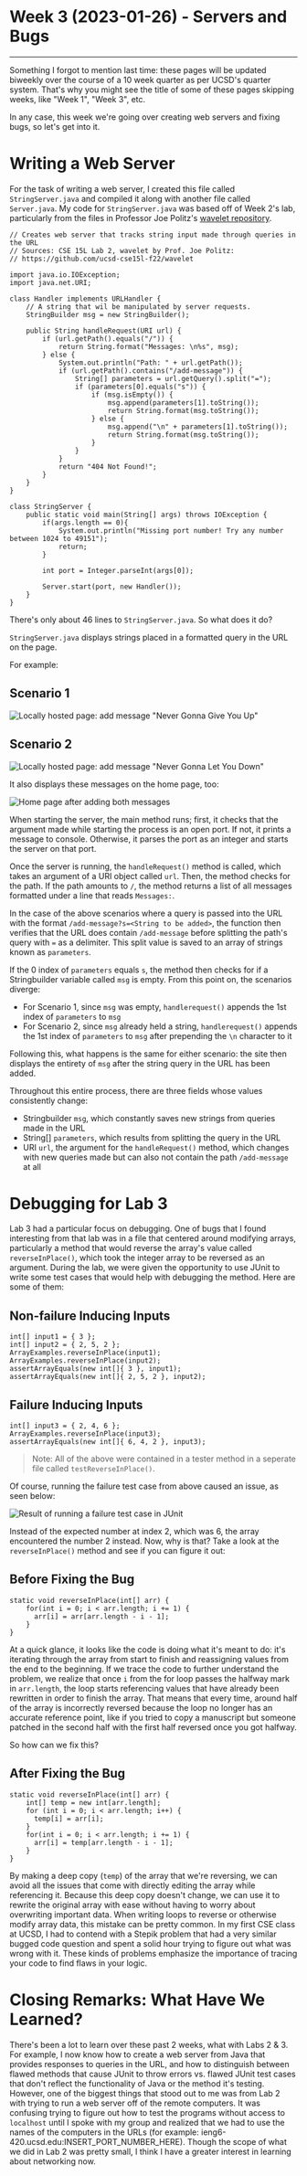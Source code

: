 # Week 3 (2023-01-26) - Servers and Bugs
---


Something I forgot to mention last time: these pages will be updated biweekly over the course of a 10 week quarter as per UCSD's quarter system. That's why you might see the title of some of these pages skipping weeks, like "Week 1", "Week 3", etc.

In any case, this week we're going over creating web servers and fixing bugs, so let's get into it.

# Writing a Web Server

For the task of writing a web server, I created this file called `StringServer.java` and compiled it along with another file called `Server.java`. My code for `StringServer.java` was based off of Week 2's lab, particularly from the files in Professor Joe Politz's [wavelet repository](https://github.com/ucsd-cse15l-f22/wavelet).
```
// Creates web server that tracks string input made through queries in the URL
// Sources: CSE 15L Lab 2, wavelet by Prof. Joe Politz: 
// https://github.com/ucsd-cse15l-f22/wavelet

import java.io.IOException;
import java.net.URI;

class Handler implements URLHandler {
    // A string that wil be manipulated by server requests.
    StringBuilder msg = new StringBuilder();

    public String handleRequest(URI url) {
        if (url.getPath().equals("/")) {
            return String.format("Messages: \n%s", msg);
        } else {
            System.out.println("Path: " + url.getPath());
            if (url.getPath().contains("/add-message")) {
                String[] parameters = url.getQuery().split("=");
                if (parameters[0].equals("s")) {
                    if (msg.isEmpty()) {
                        msg.append(parameters[1].toString());
                        return String.format(msg.toString());
                    } else {
                        msg.append("\n" + parameters[1].toString());
                        return String.format(msg.toString());
                    }
                }
            }
            return "404 Not Found!";
        }
    }
}

class StringServer {
    public static void main(String[] args) throws IOException {
        if(args.length == 0){
            System.out.println("Missing port number! Try any number between 1024 to 49151");
            return;
        }

        int port = Integer.parseInt(args[0]);

        Server.start(port, new Handler());
    }
}
```

There's only about 46 lines to `StringServer.java`. So what does it do?

`StringServer.java` displays strings placed in a formatted query in the URL on the page. 

For example:

## Scenario 1
![Locally hosted page: add message "Never Gonna Give You Up"](./imgs/wk3/addmsg1.png)

## Scenario 2
![Locally hosted page: add message "Never Gonna Let You Down"](./imgs/wk3/addmsg2.png)


It also displays these messages on the home page, too:

![Home page after adding both messages](./imgs/wk3/mainpage2.png)

When starting the server, the main method runs; first, it checks that the argument made while starting the process is an open port. If not, it prints a message to console. Otherwise, it parses the port as an integer and starts the server on that port.

Once the server is running, the `handleRequest()` method is called, which takes an argument of a URI object called `url`. Then, the method checks for the path. If the path amounts to `/`, the method returns a list of all messages formatted under a line that reads `Messages:`.

In the case of the above scenarios where a query is passed into the URL with the format `/add-message?s=<String to be added>`, the function then verifies that the URL does contain `/add-message` before splitting the path's query with `=` as a delimiter. This split value is saved to an array of strings known as `parameters`.

If the 0 index of `parameters` equals `s`, the method then checks for if a Stringbuilder variable called `msg` is empty. From this point on, the scenarios diverge:
* For Scenario 1, since `msg` was empty, `handlerequest()` appends the 1st index of `parameters` to `msg`
* For Scenario 2, since `msg` already held a string, `handlerequest()` appends the 1st index of `parameters` to `msg` after prepending the `\n` character to it

Following this, what happens is the same for either scenario: the site then displays the entirety of `msg` after the string query in the URL has been added.

Throughout this entire process, there are three fields whose values consistently change:
* Stringbuilder `msg`, which constantly saves new strings from queries made in the URL
* String[] `parameters`, which results from splitting the query in the URL
* URI `url`, the argument for the `handleRequest()` method, which changes with new queries made but can also not contain the path `/add-message` at all

# Debugging for Lab 3

Lab 3 had a particular focus on debugging. One of bugs that I found interesting from that lab was in a file that centered around modifying arrays, particularly a method that would reverse the array's value called `reverseInPlace()`, which took the integer array to be reversed as an argument. During the lab, we were given the opportunity to use JUnit to write some test cases that would help with debugging the method. Here are some of them:

## Non-failure Inducing Inputs
```
int[] input1 = { 3 };
int[] input2 = { 2, 5, 2 };
ArrayExamples.reverseInPlace(input1);
ArrayExamples.reverseInPlace(input2);
assertArrayEquals(new int[]{ 3 }, input1);
assertArrayEquals(new int[]{ 2, 5, 2 }, input2);
```

## Failure Inducing Inputs
```
int[] input3 = { 2, 4, 6 };
ArrayExamples.reverseInPlace(input3);
assertArrayEquals(new int[]{ 6, 4, 2 }, input3);
```

> Note: All of the above were contained in a tester method in a seperate file called `testReverseInPlace()`.

Of course, running the failure test case from above caused an issue, as seen below: 

![Result of running a failure test case in JUnit](./imgs/wk3/failure.png)

Instead of the expected number at index 2, which was 6, the array encountered the number 2 instead. Now, why is that? Take a look at the `reverseInPlace()` method and see if you can figure it out:


## Before Fixing the Bug
```
static void reverseInPlace(int[] arr) {
    for(int i = 0; i < arr.length; i += 1) {
      arr[i] = arr[arr.length - i - 1];
    }
}
```

At a quick glance, it looks like the code is doing what it's meant to do: it's iterating through the array from start to finish and reassigning values from the end to the beginning. If we trace the code to further understand the problem, we realize that once `i` from the for loop passes the halfway mark in `arr.length`, the loop starts referencing values that have already been rewritten in order to finish the array. That means that every time, around half of the array is incorrectly reversed because the loop no longer has an accurate reference point, like if you tried to copy a manuscript but someone patched in the second half with the first half reversed once you got halfway.

So how can we fix this?

## After Fixing the Bug
```
static void reverseInPlace(int[] arr) {
    int[] temp = new int[arr.length];
    for (int i = 0; i < arr.length; i++) {
      temp[i] = arr[i];
    }
    for(int i = 0; i < arr.length; i += 1) {
      arr[i] = temp[arr.length - i - 1];
    }
}
```

By making a deep copy (`temp`) of the array that we're reversing, we can avoid all the issues that come with directly editing the array while referencing it. Because this deep copy doesn't change, we can use it to rewrite the original array with ease without having to worry about overwriting important data. When writing loops to reverse or otherwise modify array data, this mistake can be pretty common. In my first CSE class at UCSD, I had to contend with a Stepik problem that had a very similar bugged code question and spent a solid hour trying to figure out what was wrong with it. These kinds of problems emphasize the importance of tracing your code to find flaws in your logic.

# Closing Remarks: What Have We Learned?

There's been a lot to learn over these past 2 weeks, what with Labs 2 & 3. For example, I now know how to create a web server from Java that provides responses to queries in the URL, and how to distinguish between flawed methods that cause JUnit to throw errors vs. flawed JUnit test cases that don't reflect the functionality of Java or the method it's testing. However, one of the biggest things that stood out to me was from Lab 2 with trying to run a web server off of the remote computers. It was confusing trying to figure out how to test the programs without access to `localhost` until I spoke with my group and realized that we had to use the names of the computers in the URLs (for example: ieng6-420.ucsd.edu:INSERT_PORT_NUMBER_HERE). Though the scope of what we did in Lab 2 was pretty small, I think I have a greater interest in learning about networking now.
